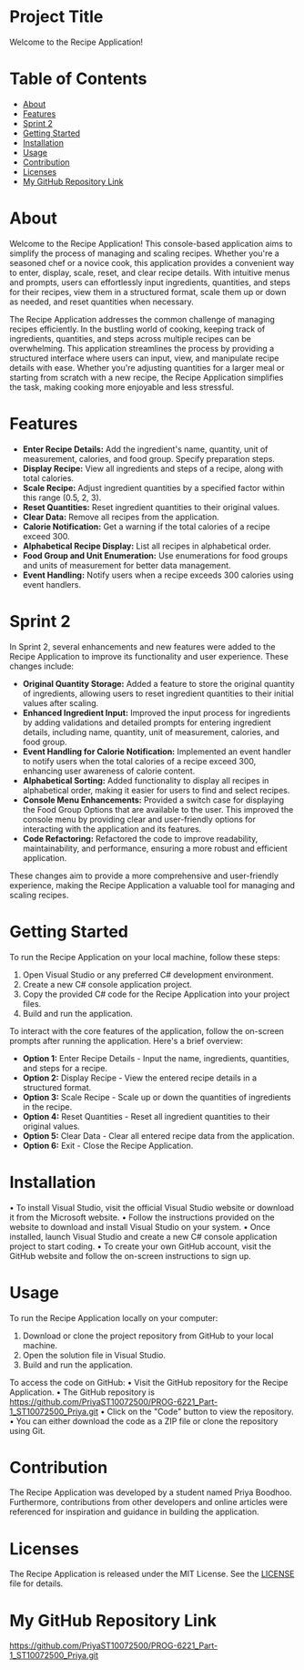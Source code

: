 # Project Title
Welcome to the Recipe Application!


# Table of Contents
- [About](#about)
- [Features](#features)
- [Sprint 2](#sprint-2)
- [Getting Started](#getting-started)
- [Installation](#installation)
- [Usage](#usage)
- [Contribution](#contribution)
- [Licenses](#licenses)
- [My GitHub Repository Link](#my-github-repository-link)


# About
Welcome to the Recipe Application! This console-based application aims to simplify the process of managing and scaling recipes. Whether you're a seasoned chef or a novice cook, this application provides a convenient way to enter, display, scale, reset, and clear recipe details. With intuitive menus and prompts, users can effortlessly input ingredients, quantities, and steps for their recipes, view them in a structured format, scale them up or down as needed, and reset quantities when necessary.

The Recipe Application addresses the common challenge of managing recipes efficiently. In the bustling world of cooking, keeping track of ingredients, quantities, and steps across multiple recipes can be overwhelming. This application streamlines the process by providing a structured interface where users can input, view, and manipulate recipe details with ease. Whether you're adjusting quantities for a larger meal or starting from scratch with a new recipe, the Recipe Application simplifies the task, making cooking more enjoyable and less stressful.


# Features
- **Enter Recipe Details:** Add the ingredient's name, quantity, unit of measurement, calories, and food group. Specify preparation steps.
- **Display Recipe:** View all ingredients and steps of a recipe, along with total calories.
- **Scale Recipe:** Adjust ingredient quantities by a specified factor within this range (0.5, 2, 3).
- **Reset Quantities:** Reset ingredient quantities to their original values.
- **Clear Data:** Remove all recipes from the application.
- **Calorie Notification:** Get a warning if the total calories of a recipe exceed 300.
- **Alphabetical Recipe Display:** List all recipes in alphabetical order.
- **Food Group and Unit Enumeration:** Use enumerations for food groups and units of measurement for better data management.
- **Event Handling:** Notify users when a recipe exceeds 300 calories using event handlers.


# Sprint 2
In Sprint 2, several enhancements and new features were added to the Recipe Application to improve its functionality and user experience. These changes include:
- **Original Quantity Storage:** Added a feature to store the original quantity of ingredients, allowing users to reset ingredient quantities to their initial values after scaling.
- **Enhanced Ingredient Input:** Improved the input process for ingredients by adding validations and detailed prompts for entering ingredient details, including name, quantity, unit of measurement, calories, and food group.
- **Event Handling for Calorie Notification:** Implemented an event handler to notify users when the total calories of a recipe exceed 300, enhancing user awareness of calorie content.
- **Alphabetical Sorting:** Added functionality to display all recipes in alphabetical order, making it easier for users to find and select recipes.
- **Console Menu Enhancements:** Provided a switch case for displaying the Food Group Options that are available to the user. This improved the console menu by providing clear and user-friendly options for interacting with the application and its features.
- **Code Refactoring:** Refactored the code to improve readability, maintainability, and performance, ensuring a more robust and efficient application.

These changes aim to provide a more comprehensive and user-friendly experience, making the Recipe Application a valuable tool for managing and scaling recipes.


# Getting Started
To run the Recipe Application on your local machine, follow these steps:
1. 	Open Visual Studio or any preferred C# development environment.
2. 	Create a new C# console application project.
3. 	Copy the provided C# code for the Recipe Application into your project files.
4. 	Build and run the application.

To interact with the core features of the application, follow the on-screen prompts after running the application. Here's a brief overview:
- **Option 1:** Enter Recipe Details - Input the name, ingredients, quantities, and steps for a recipe.
- **Option 2:** Display Recipe - View the entered recipe details in a structured format.
- **Option 3:** Scale Recipe - Scale up or down the quantities of ingredients in the recipe.
- **Option 4:** Reset Quantities - Reset all ingredient quantities to their original values.
- **Option 5:** Clear Data - Clear all entered recipe data from the application.
- **Option 6:** Exit - Close the Recipe Application.


# Installation
•	To install Visual Studio, visit the official Visual Studio website or download it from the Microsoft website.
•	Follow the instructions provided on the website to download and install Visual Studio on your system.
•	Once installed, launch Visual Studio and create a new C# console application project to start coding.
•	To create your own GitHub account, visit the GitHub website and follow the on-screen instructions to sign up.


# Usage
To run the Recipe Application locally on your computer:
1.	Download or clone the project repository from GitHub to your local machine.
2.	Open the solution file in Visual Studio.
3.	Build and run the application.

To access the code on GitHub:
•	Visit the GitHub repository for the Recipe Application.
•	The GitHub repository is https://github.com/PriyaST10072500/PROG-6221_Part-1_ST10072500_Priya.git
•	Click on the "Code" button to view the repository. 
•	You can either download the code as a ZIP file or clone the repository using Git.


# Contribution
The Recipe Application was developed by a student named Priya Boodhoo. Furthermore, contributions from other developers and online articles were referenced for inspiration and guidance in building the application.


# Licenses
The Recipe Application is released under the MIT License. See the [LICENSE](LICENSE) file for details.


# My GitHub Repository Link
https://github.com/PriyaST10072500/PROG-6221_Part-1_ST10072500_Priya.git

